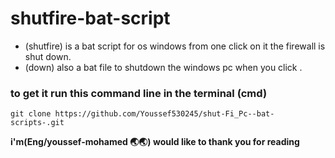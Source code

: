 # shutfire-bat-script

- (shutfire) is a bat script for os windows from one click on it the firewall is shut down.
- (down) also a bat file to shutdown the windows pc when you click .

### to get it run this command line in the terminal (cmd)

```
git clone https://github.com/Youssef530245/shut-Fi_Pc--bat-scripts-.git
```

**i'm(Eng/youssef-mohamed 🌏🌏) would like to thank you for reading**
